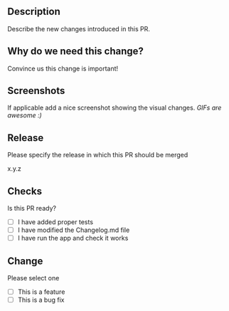 ## Description
Describe the new changes introduced in this PR.

## Why do we need this change?
Convince us this change is important!

## Screenshots
If applicable add a nice screenshot showing the visual changes.
_GIFs are awesome :)_

## Release
Please specify the release in which this PR should be merged

x.y.z

## Checks
Is this PR ready?
   - [ ] I have added proper tests
   - [ ] I have modified the Changelog.md file
   - [ ] I have run the app and check it works

## Change
Please select one
   - [ ] This is a feature
   - [ ] This is a bug fix
